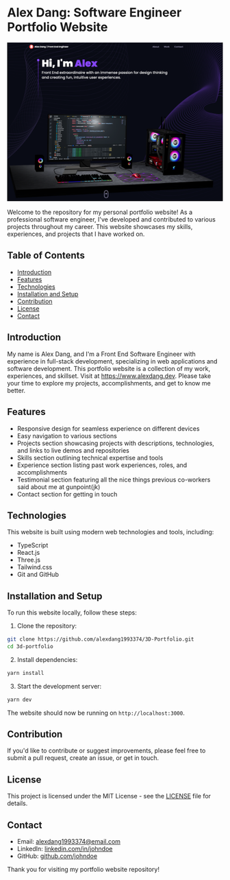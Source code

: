 # Alex Dang: Software Engineer Portfolio Website

![Website Screenshot](./portfolio.png)

Welcome to the repository for my personal portfolio website! As a professional software engineer, I've developed and contributed to various projects throughout my career. This website showcases my skills, experiences, and projects that I have worked on.

## Table of Contents

- [Introduction](#introduction)
- [Features](#features)
- [Technologies](#technologies)
- [Installation and Setup](#installation-and-setup)
- [Contribution](#contribution)
- [License](#license)
- [Contact](#contact)

## Introduction

My name is Alex Dang, and I'm a Front End Software Engineer with experience in full-stack development, specializing in web applications and software development. This portfolio website is a collection of my work, experiences, and skillset. Visit at https://www.alexdang.dev. Please take your time to explore my projects, accomplishments, and get to know me better.

## Features

- Responsive design for seamless experience on different devices
- Easy navigation to various sections
- Projects section showcasing projects with descriptions, technologies, and links to live demos and repositories
- Skills section outlining technical expertise and tools
- Experience section listing past work experiences, roles, and accomplishments
- Testimonial section featuring all the nice things previous co-workers said about me at gunpoint(jk)
- Contact section for getting in touch

## Technologies

This website is built using modern web technologies and tools, including:

- TypeScript
- React.js
- Three.js
- Tailwind.css
- Git and GitHub

## Installation and Setup

To run this website locally, follow these steps:

1. Clone the repository:

```bash
git clone https://github.com/alexdang1993374/3D-Portfolio.git
cd 3d-portfolio
```

2. Install dependencies:

```bash
yarn install
```

3. Start the development server:

```bash
yarn dev
```

The website should now be running on `http://localhost:3000`.

## Contribution

If you'd like to contribute or suggest improvements, please feel free to submit a pull request, create an issue, or get in touch.

## License

This project is licensed under the MIT License - see the [LICENSE](LICENSE) file for details.

## Contact

- Email: [alexdang1993374@email.com](mailto:alexdang1993374@email.com)
- LinkedIn: [linkedin.com/in/johndoe](https://www.linkedin.com/in/alexdang1993374/)
- GitHub: [github.com/johndoe](https://github.com/alexdang1993374)

Thank you for visiting my portfolio website repository!
